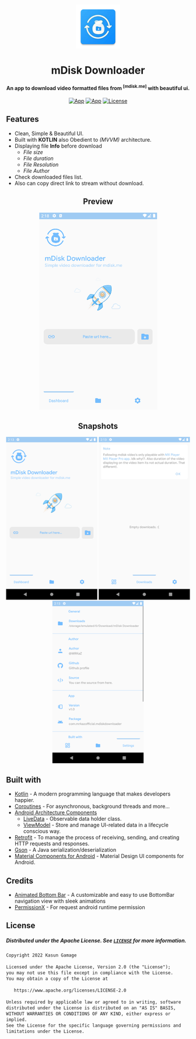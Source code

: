 <!-- PROJECT LOGO -->
<div align="center">
	<img src="https://github.com/MRKaZ/mDisk-Downloader/blob/master/app/src/main/res/mipmap-xxxhdpi/ic_launcher.png" width="120">
</div>

<!-- TITLE --> 
<h1 align="center">mDisk Downloader</h1>
<h4 align="center">An app to download video formatted files from <sup>[mdisk.me]</sup> with beautiful ui.</h4>
<div align="center">
  
  [![App](https://img.shields.io/badge/Download-APK-blue.svg?style=for-the-badge&logo=android)](https://github.com/MRKaZ/mDisk-Downloader/releases/latest)
  [![App](https://img.shields.io/github/v/release/MRKaZ/Crash-Reporter?style=for-the-badge)](https://github.com/MRKaZ/mDisk-Downloader/releases/latest)
  [![License](https://img.shields.io/badge/License-Apache%202.0-blue.svg?style=for-the-badge)](https://opensource.org/licenses/Apache-2.0)
</div>

## Features
- Clean, Simple & Beautiful UI.
- Built with **KOTLIN** also Obedient to *(MVVM)* architecture.
- Displaying file **Info** before download
  - *File size*
  - *File duration*
  - *File Resolution*
  - *File Author*
- Check downloaded files list.
- Also can copy direct link to stream without download.

<h2 align="center">Preview</h2>
<div align="center">
	<img src="https://github.com/MRKaZ/mDisk-Downloader/blob/master/assets/Preview.gif">
</div>

<h2 align="center">Snapshots</h2>
<div align="center">
	<img src="https://github.com/MRKaZ/mDisk-Downloader/blob/master/assets/snap_1.png" width="250"> <img src="https://github.com/MRKaZ/mDisk-Downloader/blob/master/assets/snap_2.png" width="250"> <img src="https://github.com/MRKaZ/mDisk-Downloader/blob/master/assets/snap_3.png" width="250"> 
</div>
  
## Built with
- [Kotlin](https://kotlinlang.org/) - A modern programming language that makes developers happier.
- [Coroutines](https://kotlinlang.org/docs/reference/coroutines-overview.html) - For asynchronous, background threads and more...
- [Android Architecture Components](https://developer.android.com/topic/libraries/architecture)
  - [LiveData](https://developer.android.com/topic/libraries/architecture/livedata) - Observable data holder class.
  - [ViewModel](https://developer.android.com/topic/libraries/architecture/viewmodel) - Store and manage UI-related data in a lifecycle conscious way.
- [Retrofit](https://square.github.io/retrofit/) - To manage the process of receiving, sending, and creating HTTP requests and responses.
- [Gson](https://github.com/google/gson) - A Java serialization/deserialization
- [Material Components for Android](https://github.com/material-components/material-components-android) - Material Design UI components for Android.

## Credits
- [Animated Bottom Bar](https://github.com/Droppers/AnimatedBottomBar) - A customizable and easy to use BottomBar navigation view with sleek animations
- [PermissionX](https://github.com/guolindev/PermissionX) - For request android runtime permission

## License
##### Distributed under the Apache License. See [`LICENSE`](https://github.com/MRKaZ/mDisk-Downloader/blob/master/LICENSE) for more information.
```
Copyright 2022 Kasun Gamage

Licensed under the Apache License, Version 2.0 (the "License");
you may not use this file except in compliance with the License.
You may obtain a copy of the License at

   https://www.apache.org/licenses/LICENSE-2.0

Unless required by applicable law or agreed to in writing, software
distributed under the License is distributed on an "AS IS" BASIS,
WITHOUT WARRANTIES OR CONDITIONS OF ANY KIND, either express or implied.
See the License for the specific language governing permissions and
limitations under the License.
```

<!-- ## Disclaimer
```
This repository is for research purposes only, the use of this code is your responsibility.
I take NO responsibility and/or liability for how you choose to use any of the source code
available here. By using any of the files available in this repository,
you understand that you are AGREEING TO USE AT YOUR OWN RISK. Once again,
ALL files available here are for EDUCATION and/or RESEARCH purposes ONLY.
Kasun Gamage (MRKaZ)
``` -->
